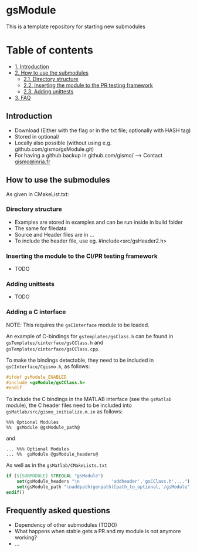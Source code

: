 # gsModule
This is a template repository for starting new submodules


# Table of contents
- [1. Introduction](#introduction)
- [2. How to use the submodules](#paragraph1)
    * [2.1. Directory structure](#subparagraph1)
    * [2.2. Inserting the module to the PR testing framework](#subparagraph2)
    * [2.3. Adding unittests](#subparagraph3)  
- [3. FAQ](#faq)

## Introduction <a name="introduction"></a>
- Download (Either with the flag or in the txt file; optionally with HASH tag)
- Stored in optional/
- Locally also possible (without using e.g. github.com/gismo/gsModule.git)
- For having a github backup in github.com/gismo/ --> Contact gismo@inria.fr

## How to use the submodules <a name="paragraph1"></a>
As given in CMakeList.txt:

### Directory structure <a name="subparagraph1"></a>
- Examples are stored in examples and can be run inside in build folder
- The same for filedata
- Source and Header files are in ...
- To include the header file, use eg. #include<src/gsHeader2.h>

### Inserting the module to the CI/PR testing framework <a name="subparagraph2"></a>
- TODO

### Adding unittests <a name="subparagraph3"></a>
- TODO

### Adding a C interface
NOTE: This requires the `gsCInterface` module to be loaded.

An example of C-bindings for `gsTemplates/gsClass.h` can be found in `gsTemplates/cinterface/gsCClass.h` and `gsTemplates/cinterface/gsCClass.cpp`.

To make the bindings detectable, they need to be included in `gsCInterface/Cgismo.h`, as follows:
```C++
#ifdef gsModule_ENABLED
#include <gsModule/gsCClass.h>
#endif
```

To include the C bindings in the MATLAB interface (see the `gsMatlab` module), the C header files need to be included into `gsMatlab/src/gismo_initialize.m.in` as follows:
```
%%% Optional Modules
%%  gsModule @gsModule_path@
```
and
```
... %%% Optional Modules
... %%  gsModule @gsModule_headers@
```
As well as in the `gsMatlab/CMakeLists.txt`
```cmake
if (${SUBMODULE} STREQUAL "gsModule")
    set(gsModule_headers "\n            'addheader','gsCClass.h',...")
    set(gsModule_path "\naddpath(genpath([path_to_optional,'/gsModule']));")
endif()
```

## Frequently asked questions <a name="faq"></a>
- Dependency of other submodules (TODO)
- What happens when stable gets a PR and my module is not anymore working?
- ...
